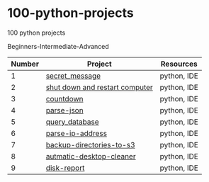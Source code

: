 # 100-python-projects







100 python projects 

Beginners-Intermediate-Advanced



Number | Project      | Resources
------ | ------------- |-------------------------------
1 | [secret_message](https://github.com/Frankpromise/100-python-projects/tree/master/secret-message) | python, IDE
2 | [shut down and restart computer](https://github.com/Frankpromise/100-python-projects/tree/master/shut-restart) | python, IDE
3 | [countdown](https://github.com/Frankpromise/100-python-projects/tree/master/count) | python, IDE
4 | [parse-json](https://github.com/Frankpromise/100-python-projects/tree/master/parse-json) | python, IDE
5 | [query_database](https://github.com/Frankpromise/100-python-projects/tree/master/query-database) | python, IDE
6 | [parse-ip-address](https://github.com/Frankpromise/100-python-projects/tree/master/parse-ip-address) | python, IDE
7 | [backup-directories-to-s3](https://github.com/Frankpromise/100-python-projects/tree/master/backup-directories) | python, IDE
8 | [autmatic-desktop-cleaner](https://github.com/Frankpromise/100-python-projects/tree/master/automatic-desktop-cleaner) | python, IDE
9 | [ disk-report](https://github.com/Frankpromise/100-python-projects/tree/master/disk_report) | python, IDE
